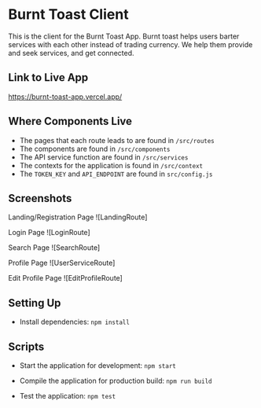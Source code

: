 # Burnt Toast Client

This is the client for the Burnt Toast App.
Burnt toast helps users barter services with each other instead of trading currency. We help them provide and seek services, and get connected.

## Link to Live App

https://burnt-toast-app.vercel.app/

## Where Components Live

- The pages that each route leads to are found in `/src/routes`
- The components are found in `/src/components`
- The API service function are found in `/src/services`
- The contexts for the application is found in `/src/context`
- The `TOKEN_KEY` and `API_ENDPOINT` are found in `src/config.js`

## Screenshots

Landing/Registration Page
![LandingRoute]

Login Page
![LoginRoute]

Search Page
![SearchRoute]

Profile Page
![UserServiceRoute]

Edit Profile Page
![EditProfileRoute]

## Setting Up

- Install dependencies: `npm install`

## Scripts

- Start the application for development: `npm start`

- Compile the application for production build: `npm run build`

- Test the application: `npm test`
